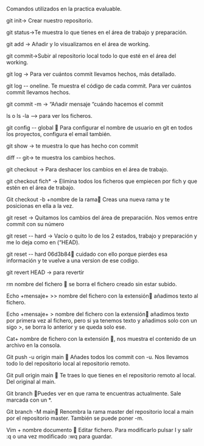 Comandos utilizados en la practica evaluable.

git init→ Crear nuestro repositorio.

git status→Te muestra lo que tienes en el área de trabajo y preparación.

git add → Añadir y lo visualizamos en el área de working.

git commit→Subir al repositorio local todo lo que esté en el área del working.

git log → Para ver cuántos commit llevamos hechos, más detallado.

git log -- oneline. Te muestra el código de cada commit. Para ver cuántos commit llevamos hechos.

git commit -m → “Añadir mensaje “cuándo hacemos el commit

ls o ls -la --> para ver los ficheros.

git config -- global  Para configurar el nombre de usuario en git en todos los proyectos, configura el email también.

git show → te muestra lo que has hecho con commit

diff -- git→ te muestra los cambios hechos.

git checkout → Para deshacer los cambios en el área de trabajo.

git checkout fich* → Elimina todos los ficheros que empiecen por fich y que estén en el área de trabajo.

Git checkout -b +nombre de la rama Creas una nueva rama y te posicionas en ella a la vez.

git reset → Quitamos los cambios del área de preparación. Nos vemos entre commit con su número

git reset -- hard → Vacío o quito lo de los 2 estados, trabajo y preparación y me lo deja como en (“HEAD).

git reset -- hard 06d3b84 cuidado con ello porque pierdes esa información y te vuelve a una version de ese codigo.

git revert HEAD → para revertir

rm nombre del fichero  se borra el fichero creado sin estar subido.

Echo +mensaje+ >> nombre del fichero con la extensión añadimos texto al fichero.

Echo +mensaje+ > nombre del fichero con la extensión añadimos texto por primera vez al fichero, pero si ya tenemos texto y añadimos solo con un sigo >, se borra lo anterior y se queda solo ese.

Cat+ nombre de fichero con la extensión , nos muestra el contenido de un archivo en la consola.

Git push -u origin main  Añades todos los commit con -u. Nos llevamos todo lo del repositorio local al repositorio remoto.

Git pull origin main  Te traes lo que tienes en el repositorio remoto al local. Del original al main.

Git branch Puedes ver en que rama te encuentras actualmente. Sale marcada con un *.

Git branch -M main Renombra la rama master del repositorio local a main por el repositorio master. También se puede poner -m.

Vim + nombre documento  Editar fichero. Para modificarlo pulsar I y salir :q o una vez modificado :wq para guardar.

